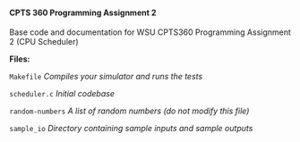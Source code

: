#### CPTS 360 Programming Assignment 2

Base code and documentation for WSU CPTS360 Programming Assignment 2 (CPU Scheduler)

**Files:**

`Makefile`	      _Compiles your simulator and runs the tests_

`scheduler.c`		        _Initial codebase_

`random-numbers`		        _A list of random numbers (do not modify this file)_

`sample_io`		        _Directory containing sample inputs and sample outputs_
